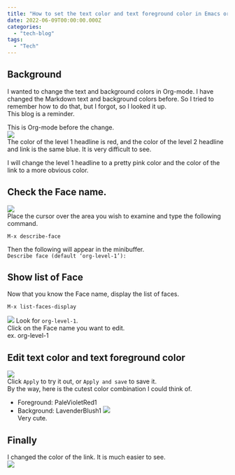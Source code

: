 ```yaml
---
title: "How to set the text color and text foreground color in Emacs org-mode"
date: 2022-06-09T00:00:00.000Z
categories: 
  - "tech-blog"
tags:
  - "Tech"
---
```


## Background
I wanted to change the text and background colors in Org-mode. I have changed the Markdown text and background colors before. So I tried to remember how to do that, but I forgot, so I looked it up.  
This blog is a reminder.

This is Org-mode before the change.  
![](../image1-2022-06-09)  
The color of the level 1 headline is red, and the color of the level 2 headline and link is the same blue. It is very difficult to see.  

I will change the level 1 headline to a pretty pink color and the color of the link to a more obvious color.  

## Check the Face name.
![](/image2-2022-06-09)  
Place the cursor over the area you wish to examine and type the following command.  
```
M-x describe-face
```
Then the following will appear in the minibuffer.  
`Describe face (default ‘org-level-1’): `

## Show list of Face
Now that you know the Face name, display the list of faces.  
```
M-x list-faces-display
```
![](/image3-2022-06-09)
Look for `org-level-1`.  
Click on the Face name you want to edit.  
ex. org-level-1  

##  Edit text color and text foreground color
![](/image4-2022-06-09)  
Click `Apply` to try it out, or `Apply and save` to save it.  
By the way, here is the cutest color combination I could think of.  
- Foreground: PaleVioletRed1
- Background: LavenderBlush1
![](/image5-2022-06-09)  
Very cute.  

## Finally
I changed the color of the link. It is much easier to see.  
![](/image6-2022-06-09)


